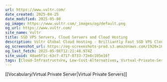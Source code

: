 ```yaml
---
url: https://www.vultr.com/
date_created: 2025-04-25
date_modified: 2025-05-08
og_image: https://www.vultr.com/_images/og/default.png
og_url: https://www.vultr.com/
site_name: Vultr
title: SSD VPS Servers, Cloud Servers and Cloud Hosting
description: Vultr Global Cloud Hosting - Brilliantly Fast SSD VPS Cloud Servers. 100% KVM Virtualization
og_screenshot_url: https://og-screenshots-prod.s3.amazonaws.com/1920x1080/80/false/d0350d3075591b98188bfa0686b9bcad94198e2551c3ee7b1ac4f829ede302f9.jpeg
og_last_fetch: 2025-05-08T12:21:48.974Z
site_uuid: 48ae6f1c-63c7-4717-8733-72e8c105e16f
tags: [Cloud-Infrastructure, Low-Cost-Alternatives, Virtual-Private-Servers]
---
```


[[Vocabulary/Virtual Private Server|Virtual Private Servers]]
